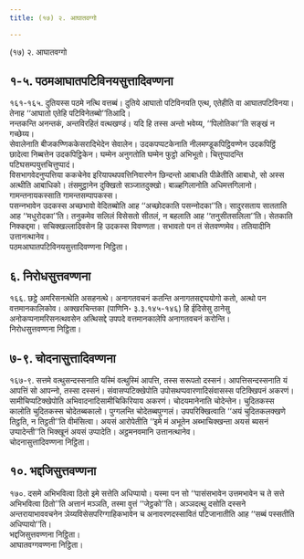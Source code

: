 ```yaml
---
title: (१७) २. आघातवग्गो

---
```

(१७) २. आघातवग्गो  


## १-५. पठमआघातपटिविनयसुत्तादिवण्णना

१६१-१६५. दुतियस्स पठमे नत्थि वत्तब्बं। दुतिये आघातो पटिविनयति एत्थ, एतेहीति वा आघातपटिविनया। तेनाह ‘‘आघातो एतेहि पटिविनेतब्बो’’तिआदि।  
नन्तकन्ति अनन्तकं, अन्तविरहितं वत्थखण्डं। यदि हि तस्स अन्तो भवेय्य, ‘‘पिलोतिका’’ति सङ्खं न गच्छेय्य।  
सेवालेनाति बीजकण्णिककेसरादिभेदेन सेवालेन। उदकपप्पटकेनाति नीलमण्डूकपिट्ठिवण्णेन उदकपिट्ठिं छादेत्वा निब्बत्तेन उदकपिट्ठिकेन। घम्मेन अनुगतोति घम्मेन फुट्ठो अभिभूतो। चित्तुप्पादन्ति पटिघसम्पयुत्तचित्तुप्पादं।  
विसभागवेदनुप्पत्तिया ककचेनेव इरियापथपवत्तिनिवारणेन छिन्दन्तो आबाधति पीळेतीति आबाधो, सो अस्स अत्थीति आबाधिको। तंसमुट्ठानेन दुक्खितो सञ्‍जातदुक्खो। बाळ्हगिलानोति अधिमत्तगिलानो। गामन्तनायकस्साति गामन्तसम्पापकस्स।  
पसन्‍नभावेन उदकस्स अच्छभावो वेदितब्बोति आह ‘‘अच्छोदकाति पसन्‍नोदका’’ति। सादुरसताय सातताति आह ‘‘मधुरोदका’’ति। तनुकमेव सलिलं विसेसतो सीतलं, न बहलाति आह ‘‘तनुसीतसलिला’’ति। सेतकाति निक्‍कद्दमा। सचिक्खल्‍लादिवसेन हि उदकस्स विवण्णता। सभावतो पन तं सेतवण्णमेव। ततियादीनि उत्तानत्थानेव।  
पठमआघातपटिविनयसुत्तादिवण्णना निट्ठिता।  


## ६. निरोधसुत्तवण्णना

१६६. छट्ठे अमरिसनत्थेति असहनत्थे। अनागतवचनं कतन्ति अनागतसद्दप्पयोगो कतो, अत्थो पन वत्तमानकालिकोव। अक्खरचिन्तका (पाणिनि॰ ३.३.१४५-१४६) हि ईदिसेसु ठानेसु अनोकप्पनामरिसनत्थवसेन अत्थिसद्दे उपपदे वत्तमानकालेपि अनागतवचनं करोन्ति।  
निरोधसुत्तवण्णना निट्ठिता।  


## ७-९. चोदनासुत्तादिवण्णना

१६७-९. सत्तमे वत्थुसन्दस्सनाति यस्मिं वत्थुस्मिं आपत्ति, तस्स सरूपतो दस्सनं। आपत्तिसन्दस्सनाति यं आपत्तिं सो आपन्‍नो, तस्सा दस्सनं। संवासप्पटिक्खेपोति उपोसथप्पवारणादिसंवासस्स पटिक्खिपनं अकरणं। सामीचिप्पटिक्खेपोति अभिवादनादिसामीचिकिरियाय अकरणं। चोदयमानेनाति चोदेन्तेन। चुदितकस्स कालोति चुदितकस्स चोदेतब्बकालो। पुग्गलन्ति चोदेतब्बपुग्गलं। उपपरिक्खित्वाति ‘‘अयं चुदितकलक्खणे तिट्ठति, न तिट्ठती’’ति वीमंसित्वा। अयसं आरोपेतीति ‘‘इमे मं अभूतेन अब्भाचिक्खन्ता अयसं ब्यसनं उप्पादेन्ती’’ति भिक्खूनं अयसं उप्पादेति। अट्ठमनवमानि उत्तानत्थानेव।  
चोदनासुत्तादिवण्णना निट्ठिता।  


## १०. भद्दजिसुत्तवण्णना

१७०. दसमे अभिभवित्वा ठितो इमे सत्तेति अधिप्पायो। यस्मा पन सो ‘‘पासंसभावेन उत्तमभावेन च ते सत्ते अभिभवित्वा ठितो’’ति अत्तानं मञ्‍ञति, तस्मा वुत्तं ‘‘जेट्ठको’’ति। अञ्‍ञदत्थु दसोति दस्सने अन्तरायाभाववचनेन ञेय्यविसेसपरिग्गाहिकभावेन च अनावरणदस्सावितं पटिजानातीति आह ‘‘सब्बं पस्सतीति अधिप्पायो’’ति।  
भद्दजिसुत्तवण्णना निट्ठिता।  
आघातवग्गवण्णना निट्ठिता।  